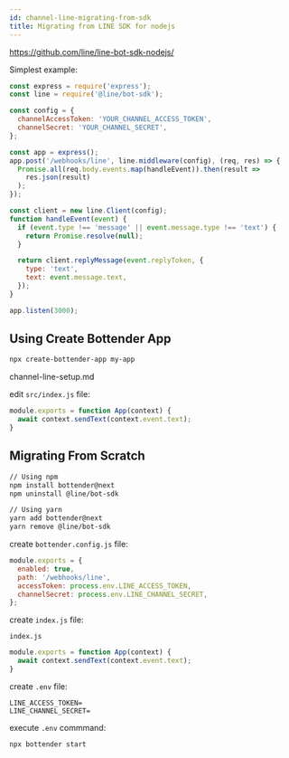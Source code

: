 ```yaml
---
id: channel-line-migrating-from-sdk
title: Migrating from LINE SDK for nodejs
---
```


https://github.com/line/line-bot-sdk-nodejs/

Simplest example:

```js
const express = require('express');
const line = require('@line/bot-sdk');

const config = {
  channelAccessToken: 'YOUR_CHANNEL_ACCESS_TOKEN',
  channelSecret: 'YOUR_CHANNEL_SECRET',
};

const app = express();
app.post('/webhooks/line', line.middleware(config), (req, res) => {
  Promise.all(req.body.events.map(handleEvent)).then(result =>
    res.json(result)
  );
});

const client = new line.Client(config);
function handleEvent(event) {
  if (event.type !== 'message' || event.message.type !== 'text') {
    return Promise.resolve(null);
  }

  return client.replyMessage(event.replyToken, {
    type: 'text',
    text: event.message.text,
  });
}

app.listen(3000);
```

## Using Create Bottender App

```sh
npx create-bottender-app my-app
```

channel-line-setup.md

edit `src/index.js` file:

```js
module.exports = function App(context) {
  await context.sendText(context.event.text);
}
```

## Migrating From Scratch

```sh
// Using npm
npm install bottender@next
npm uninstall @line/bot-sdk

// Using yarn
yarn add bottender@next
yarn remove @line/bot-sdk
```

create `bottender.config.js` file:

```js
module.exports = {
  enabled: true,
  path: '/webhooks/line',
  accessToken: process.env.LINE_ACCESS_TOKEN,
  channelSecret: process.env.LINE_CHANNEL_SECRET,
};
```

create `index.js` file:

`index.js`

```js
module.exports = function App(context) {
  await context.sendText(context.event.text);
}
```

create `.env` file:

```
LINE_ACCESS_TOKEN=
LINE_CHANNEL_SECRET=
```

execute `.env` commmand:

```sh
npx bottender start
```
